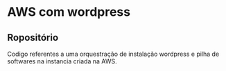 # AWS com wordpress
## Ropositório
Codigo referentes a uma orquestração de instalação wordpress e pilha de softwares na instancia criada na AWS.
